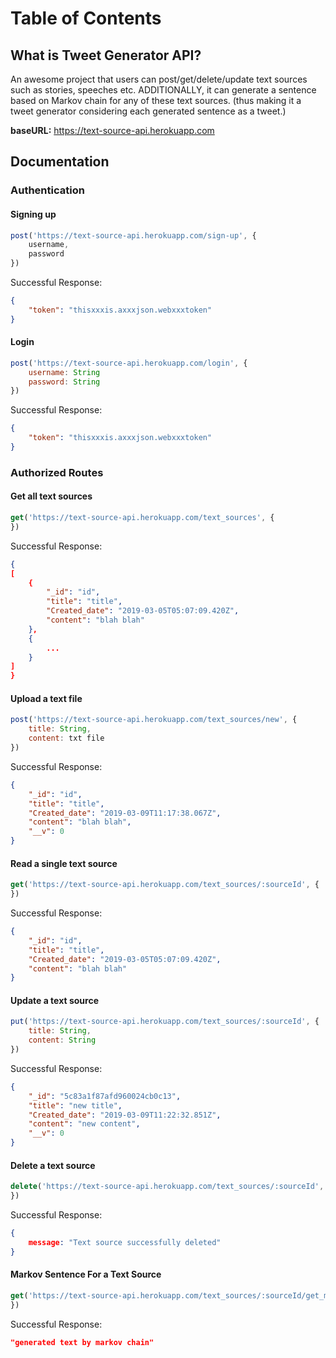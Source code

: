 # Table of Contents

## What is Tweet Generator API?
An awesome project that users can post/get/delete/update text sources such as stories, speeches etc.
ADDITIONALLY, it can generate a sentence based on Markov chain for any of these text sources.
(thus making it a tweet generator considering each generated sentence as a tweet.)

**baseURL:** https://text-source-api.herokuapp.com

## Documentation
### Authentication

#### Signing up
```js
post('https://text-source-api.herokuapp.com/sign-up', {
    username,
    password
})

```
Successful Response:
```json
{
    "token": "thisxxxis.axxxjson.webxxxtoken"
}
```

#### Login
```js
post('https://text-source-api.herokuapp.com/login', {
    username: String
    password: String
})

```
Successful Response:
```json
{
    "token": "thisxxxis.axxxjson.webxxxtoken"
}
```


### Authorized Routes


#### Get all text sources
```js
get('https://text-source-api.herokuapp.com/text_sources', {
})
```

Successful Response:
```json
{
[
    {
        "_id": "id",
        "title": "title",
        "Created_date": "2019-03-05T05:07:09.420Z",
        "content": "blah blah"
    },
    {
        ...
    }
]
}
```
#### Upload a text file
```js
post('https://text-source-api.herokuapp.com/text_sources/new', {
    title: String,
    content: txt file    
})
```
Successful Response:
```json
{
    "_id": "id",
    "title": "title",
    "Created_date": "2019-03-09T11:17:38.067Z",
    "content": "blah blah",
    "__v": 0
}
```


#### Read a single text source 
```js
get('https://text-source-api.herokuapp.com/text_sources/:sourceId', { 
})
```
Successful Response:
```json
{
    "_id": "id",
    "title": "title",
    "Created_date": "2019-03-05T05:07:09.420Z",
    "content": "blah blah"
}
```

#### Update a text source
```js
put('https://text-source-api.herokuapp.com/text_sources/:sourceId', { 
    title: String,
    content: String
})
```
Successful Response:
```json
{
    "_id": "5c83a1f87afd960024cb0c13",
    "title": "new title",
    "Created_date": "2019-03-09T11:22:32.851Z",
    "content": "new content",
    "__v": 0
}
```

#### Delete a text source
```js
delete('https://text-source-api.herokuapp.com/text_sources/:sourceId', { 
})
```
Successful Response:
```json
{
    message: "Text source successfully deleted"
}
```


#### Markov Sentence For a Text Source
```js
get('https://text-source-api.herokuapp.com/text_sources/:sourceId/get_markov', { 
})
```
Successful Response:
```json
"generated text by markov chain"
```
